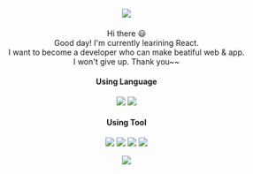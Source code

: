 <p align="center">
<img src="https://mblogthumb-phinf.pstatic.net/20150120_66/qpfm52_1421706353609MyYNJ_JPEG/f2.JPG?type=w2"/>
</p>
<h4 align="center"> </h3>

<p align="center">
Hi there 😃 </br>
Good day! I'm currently learining React.</br>
I want to become a developer who can make beatiful web & app.</br>
I won't give up. Thank you~~
</p>

<h4 align="center"> Using Language</h3>

<p align="center">
 <img src="https://img.shields.io/badge/JavaScript-F7DF1E?style=flat-square&logo=JavaScript&logoColor=white"/>
 <img src="https://img.shields.io/badge/Dart-0175C2?style=flat-square&logo=Dart&logoColor=white"/>
</p>

<h4 align="center">Using Tool</h3>
  <p align="center">
   <img src="https://img.shields.io/badge/Git-F05032?style=flat-square&logo=Git&logoColor=white"/>
   <img src="https://img.shields.io/badge/Notion-000000?style=flat-square&logo=Notion&logoColor=white"/>
   <img src="https://img.shields.io/badge/React-61DAFB?style=flat-square&logo=React&logoColor=white"/>
   <img src="https://img.shields.io/badge/Flutter-02569B?style=flat-square&logo=Flutter&logoColor=white"/>
  </p>
  
  
<p align="center">
 <img src = "https://dev.habitmaker.co.kr/">
 </p>
